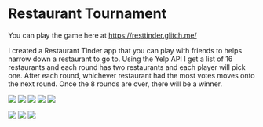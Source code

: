 # Restaurant Tournament
You can play the game here at https://resttinder.glitch.me/


I created a Restaurant Tinder app that you can play with friends to helps narrow down a restaurant to go to. Using the Yelp API I get a list of 16 restaurants and each round has two restaurants and each player will pick one. After each round, whichever restaurant had the most votes moves onto the next round. Once the 8 rounds are over, there will be a winner. 

![](images/start.png)
![](images/example.png)
![](images/waiting.png)
![](images/roundWinner.png)
![](images/final.png)

![](images/mstart.PNG)
![](images/mexample.PNG)
![](images/mroundwinner.PNG)
